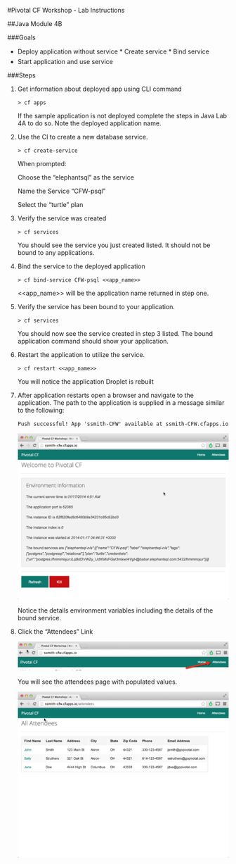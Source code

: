 #Pivotal CF Workshop - Lab Instructions

##Java Module 4B 

###Goals
* Deploy application without service
* Create service
* Bind service
* Start application and use service

###Steps
1. Get information about deployed app using CLI command

	```
	> cf apps
	```


	If the sample application is not deployed complete the steps in Java Lab 4A to do so.
	Note the deployed application name.

2. Use the CI to create a new database service.

	```
	> cf create-service
	```

	When prompted:

	Choose the “elephantsql” as the service

	Name the Service “CFW-psql”
	
	Select the “turtle” plan

3. Verify the service was created

	```
	> cf services
	```

	You should see the service you just created listed.  It should not be bound to any applications.

4. Bind the service to the deployed application

	```
	> cf bind-service CFW-psql <<app_name>>
	```
	\<\<app_name>> will be the application name returned in step one.
	

5. Verify the service has been bound to your application.

	```
	> cf services
	```

	You should now see the service created in step 3 listed.  The bound application command should show your application.

6. Restart the application to utilize the service.

	```
	> cf restart <<app_name>>
	```

	You will notice the application Droplet is rebuilt

7. After application restarts open a browser and navigate to the application.  The path to the application is supplied in a message similar to the following:

	```
	Push successful! App 'ssmith-CFW' available at ssmith-CFW.cfapps.io
	```

	<img src="img/J4B_1.png" width="500px"/> 

	Notice the details environment variables including the details of the bound service.

8. Click the “Attendees” Link 

	<img src="img/J4B_2.png" width="500px"/> 

	You will see the attendees page with populated values.

	
	<img src="img/J4B_3.png" width="500px"/> 


